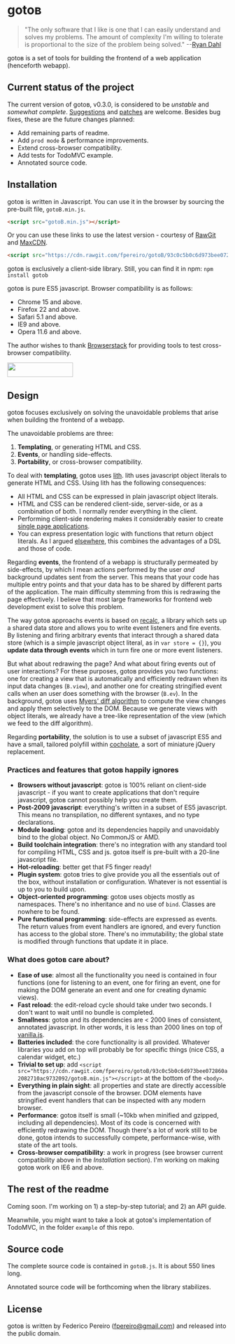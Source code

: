 # gotoв

> "The only software that I like is one that I can easily understand and solves my problems. The amount of complexity I'm willing to tolerate is proportional to the size of the problem being solved." --[Ryan Dahl](http://tinyclouds.org/rant.html)

gotoв is a set of tools for building the frontend of a web application (henceforth webapp).

## Current status of the project

The current version of gotoв, v0.3.0, is considered to be *unstable* and *somewhat complete*. [Suggestions](https://github.com/fpereiro/gotoB/issues) and [patches](https://github.com/fpereiro/gotoB/pulls) are welcome. Besides bug fixes, these are the future changes planned:

- Add remaining parts of readme.
- Add `prod mode` & performance improvements.
- Extend cross-browser compatibility.
- Add tests for TodoMVC example.
- Annotated source code.

## Installation

gotoв is written in Javascript. You can use it in the browser by sourcing the pre-built file, `gotoB.min.js`.

```html
<script src="gotoB.min.js"></script>
```

Or you can use these links to use the latest version - courtesy of [RawGit](https://rawgit.com) and [MaxCDN](https://maxcdn.com).

```html
<script src="https://cdn.rawgit.com/fpereiro/gotoB/93c0c5b0c6d973bee072860a2082710ac9732092/gotoB.min.js"></script>
```

gotoв is exclusively a client-side library. Still, you can find it in npm: `npm install gotob`

gotoв is pure ES5 javascript. Browser compatibility is as follows:

- Chrome 15 and above.
- Firefox 22 and above.
- Safari 5.1 and above.
- IE9 and above.
- Opera 11.6 and above.

The author wishes to thank [Browserstack](https://browserstack.com) for providing tools to test cross-browser compatibility.

<a href="https://www.browserstack.com"><img src="https://bstacksupport.zendesk.com/attachments/token/kkjj6piHDCXiWrYlNXjKbFveo/?name=Logo-01.svg" width="150px" height="33px"></a>

## Design

gotoв focuses exclusively on solving the unavoidable problems that arise when building the frontend of a webapp.

The unavoidable problems are three:

1. **Templating**, or generating HTML and CSS.
2. **Events**, or handling side-effects.
3. **Portability**, or cross-browser compatibility.

To deal with **templating**, gotoв uses [lith](https://github.com/fpereiro/lith). lith uses javascript object literals to generate HTML and CSS. Using lith has the following consequences:

- All HTML and CSS can be expressed in plain javascript object literals.
- HTML and CSS can be rendered client-side, server-side, or as a combination of both. I normally render everything in the client.
- Performing client-side rendering makes it considerably easier to create [single page applications](https://en.wikipedia.org/wiki/Single-page_application).
- You can express presentation logic with functions that return object literals. As I argued [elsewhere](https://www.toptal.com/software/declarative-programming), this combines the advantages of a DSL and those of code.

Regarding **events**, the frontend of a webapp is structurally permeated by side-effects, by which I mean actions performed by the user *and* background updates sent from the server. This means that your code has multiple entry points and that your data has to be shared by different parts of the application. The main difficulty stemming from this is redrawing the page effectively. I believe that most large frameworks for frontend web development exist to solve this problem.

The way gotoв approachs events is based on [recalc](https://github.com/fpereiro/recalc), a library which sets up a shared data store and allows you to write event listeners and fire events. By listening and firing arbitrary events that interact through a shared data store (which is a simple javascript object literal, as in `var store = {}`), you **update data through events** which in turn fire one or more event listeners.

But what about redrawing the page? And what about firing events out of user interactions? For these purposes, gotoв provides you two functions: one for creating a view that is automatically and efficiently redrawn when its input data changes (`B.view`), and another one for creating stringified event calls when an user does something with the browser (`B.ev`). In the background, gotoв uses [Myers' diff algorithm](http://www.xmailserver.org/diff2.pdf) to compute the view changes and apply them selectively to the DOM. Because we generate views with object literals, we already have a tree-like representation of the view (which we feed to the diff algorithm).

Regarding **portability**, the solution is to use a subset of javascript ES5 and have a small, tailored polyfill within [cocholate](https://github.com/fpereiro/cocholate), a sort of miniature jQuery replacement.

### Practices and features that gotoв happily ignores

- **Browsers without javascript**: gotoв is 100% reliant on client-side javascript - if you want to create applications that don't require javascript, gotoв cannot possibly help you create them.
- **Post-2009 javascript**: everything's written in a subset of ES5 javascript. This means no transpilation, no different syntaxes, and no type declarations.
- **Module loading**: gotoв and its dependencies happily and unavoidably bind to the global object. No CommonJS or AMD.
- **Build toolchain integration**: there's no integration with any standard tool for compiling HTML, CSS and js. gotoв itself is pre-built with a 20-line javascript file.
- **Hot-reloading**: better get that F5 finger ready!
- **Plugin system**: gotoв tries to give provide you all the essentials out of the box, without installation or configuration. Whatever is not essential is up to you to build upon.
- **Object-oriented programming**: gotoв uses objects mostly as namespaces. There's no inheritance and no use of `bind`. Classes are nowhere to be found.
- **Pure functional programming**: side-effects are expressed as events. The return values from event handlers are ignored, and every function has access to the global store. There's no immutability; the global state is modified through functions that update it in place.

### What does gotoв care about?

- **Ease of use**: almost all the functionality you need is contained in four functions (one for listening to an event, one for firing an event, one for making the DOM generate an event and one for creating dynamic views).
- **Fast reload**: the edit-reload cycle should take under two seconds. I don't want to wait until no bundle is completed.
- **Smallness**: gotoв and its dependencies are < 2000 lines of consistent, annotated javascript. In other words, it is less than 2000 lines on top of [vanilla.js](http://vanilla-js.com/).
- **Batteries included**: the core functionality is all provided. Whatever libraries you add on top will probably be for specific things (nice CSS, a calendar widget, etc.)
- **Trivial to set up**: add `<script src="https://cdn.rawgit.com/fpereiro/gotoB/93c0c5b0c6d973bee072860a2082710ac9732092/gotoB.min.js"></script>` at the bottom of the `<body>`.
- **Everything in plain sight**: all properties and state are directly accessible from the javascript console of the browser. DOM elements have stringified event handlers that can be inspected with any modern browser.
- **Performance**: gotoв itself is small (~10kb when minified and gzipped, including all dependencies). Most of its code is concerned with efficiently redrawing the DOM. Though there's a lot of work still to be done, gotoв intends to successfully compete, performance-wise, with state of the art tools.
- **Cross-browser compatibility**: a work in progress (see browser current compatibility above in the *Installation* section). I'm working on making gotoв work on IE6 and above.

## The rest of the readme

Coming soon. I'm working on 1) a step-by-step tutorial; and 2) an API guide.

Meanwhile, you might want to take a look at gotoв's implementation of TodoMVC, in the folder `example` of this repo.

## Source code

The complete source code is contained in `gotoB.js`. It is about 550 lines long.

Annotated source code will be forthcoming when the library stabilizes.

## License

gotoв is written by Federico Pereiro (fpereiro@gmail.com) and released into the public domain.
